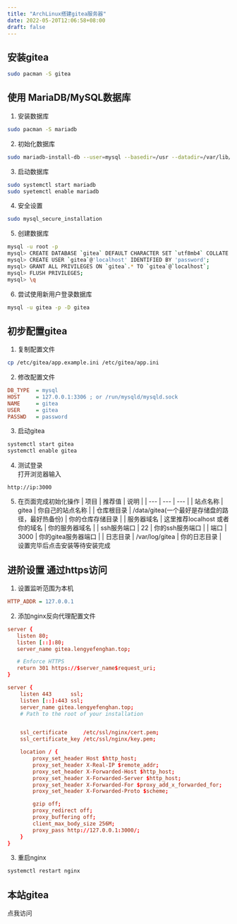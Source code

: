 ```yaml
---
title: "ArchLinux搭建gitea服务器"
date: 2022-05-20T12:06:58+08:00
draft: false
---
```


## 安装gitea

```bash
sudo pacman -S gitea
```

## 使用 MariaDB/MySQL数据库
1. 安装数据库<br>
```bash
sudo pacman -S mariadb
```
2. 初始化数据库<br>
```bash
sudo mariadb-install-db --user=mysql --basedir=/usr --datadir=/var/lib/mysql
```
3. 启动数据库<br>
```bash
sudo systemctl start mariadb
sudo syetemctl enable mariadb
```
4. 安全设置<br>
```bash
sudo mysql_secure_installation
```
5. 创建数据库<br>
```bash
mysql -u root -p
mysql> CREATE DATABASE `gitea` DEFAULT CHARACTER SET `utf8mb4` COLLATE `utf8mb4_unicode_ci`;
mysql> CREATE USER `gitea`@'localhost' IDENTIFIED BY 'password';
mysql> GRANT ALL PRIVILEGES ON `gitea`.* TO `gitea`@`localhost`;
mysql> FLUSH PRIVILEGES;
mysql> \q
```
6. 尝试使用新用户登录数据库<br>
```bash
mysql -u gitea -p -D gitea
```

## 初步配置gitea
1. 复制配置文件<br>
```bash
cp /etc/gitea/app.example.ini /etc/gitea/app.ini
```
2. 修改配置文件<br>
```ini
DB_TYPE  = mysql
HOST     = 127.0.0.1:3306 ; or /run/mysqld/mysqld.sock
NAME     = gitea
USER     = gitea
PASSWD   = password
```
3. 启动gitea<br>
```bash
systemctl start gitea
systemctl enable gitea
```
4. 测试登录<br>打开浏览器输入<br>
```url
http://ip:3000
```
5. 在页面完成初始化操作
| 项目 | 推荐值 | 说明 |
| --- | --- | --- |
| 站点名称 | gitea | 你自己的站点名称 |
| 仓库根目录 | /data/gitea(一个最好是存储盘的路径，最好热备份) | 你的仓库存储目录 |
| 服务器域名 | 这里推荐localhost 或者你的域名 | 你的服务器域名 |
| ssh服务端口 | 22 | 你的ssh服务端口 |
| 端口 | 3000 | 你的gitea服务器端口 |
| 日志目录 | /var/log/gitea | 你的日志目录 |
<br> 设置完毕后点击安装等待安装完成

## 进阶设置 通过https访问
1. 设置监听范围为本机
```ini
HTTP_ADDR = 127.0.0.1
```
2. 添加nginx反向代理配置文件
```conf
server {
   listen 80;
   listen [::]:80;
   server_name gitea.lengyefenghan.top;

   # Enforce HTTPS
   return 301 https://$server_name$request_uri;
}

server {
    listen 443      ssl;
    listen [::]:443 ssl;
    server_name gitea.lengyefenghan.top;
    # Path to the root of your installation


    ssl_certificate     /etc/ssl/nginx/cert.pem;
    ssl_certificate_key /etc/ssl/nginx/key.pem;

    location / {
        proxy_set_header Host $http_host;
        proxy_set_header X-Real-IP $remote_addr;
        proxy_set_header X-Forwarded-Host $http_host;
        proxy_set_header X-Forwarded-Server $http_host;
        proxy_set_header X-Forwarded-For $proxy_add_x_forwarded_for;
        proxy_set_header X-Forwarded-Proto $scheme;

        gzip off;
        proxy_redirect off;
        proxy_buffering off;
        client_max_body_size 256M;
        proxy_pass http://127.0.0.1:3000/;
    }
}
```
3. 重启nginx
```bash 
systemctl restart nginx
```
## 本站gitea
<a src=https://gitea.lengyefenghan.top>点我访问</a>
